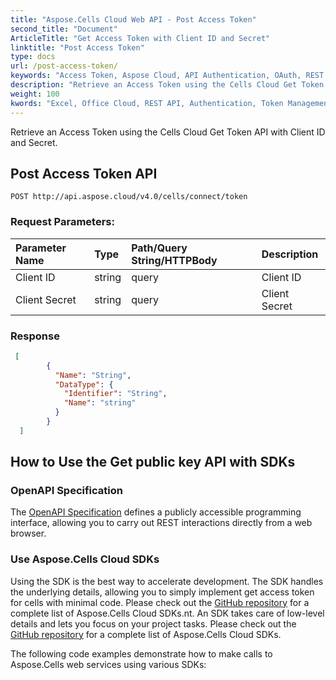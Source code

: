```yaml
---
title: "Aspose.Cells Cloud Web API - Post Access Token"
second_title: "Document"
ArticleTitle: "Get Access Token with Client ID and Secret"
linktitle: "Post Access Token"
type: docs
url: /post-access-token/
keywords: "Access Token, Aspose Cloud, API Authentication, OAuth, REST API, Excel, Office Cloud, Token Management"
description: "Retrieve an Access Token using the Cells Cloud Get Token API, which acts as a proxy service forwarding user requests to the Aspose Cloud authentication server, and returns the resulting access token to the client securely."
weight: 100
kwords: "Excel, Office Cloud, REST API, Authentication, Token Management, Middleware Integration, Secure API, Aspose Cloud"
---
```


Retrieve an Access Token using the Cells Cloud Get Token API with Client ID and Secret.

## **Post Access Token API**

```
POST http://api.aspose.cloud/v4.0/cells/connect/token
```

### **Request Parameters:**

| Parameter Name | Type | Path/Query String/HTTPBody | Description |
| :- | :- | :- |:- |
| Client ID | string | query | Client ID |
| Client Secret | string | query | Client Secret |

### **Response**

```json
 [
        {
          "Name": "String",
          "DataType": {
            "Identifier": "String",
            "Name": "string"
          }
        }
  ]
```

## How to Use the Get public key API with SDKs

### OpenAPI Specification

The [OpenAPI Specification](https://reference.aspose.cloud/cells/#/CellsAuthorityController/PostAccessToken) defines a publicly accessible programming interface, allowing you to carry out REST interactions directly from a web browser.

### Use Aspose.Cells Cloud SDKs

Using the SDK is the best way to accelerate development. The SDK handles the underlying details, allowing you to simply implement get access token for cells with minimal code.
Please check out the [GitHub repository](https://github.com/aspose-cells-cloud) for a complete list of Aspose.Cells Cloud SDKs.nt. An SDK takes care of low-level details and lets you focus on your project tasks. Please check out the [GitHub repository](https://github.com/aspose-cells-cloud) for a complete list of Aspose.Cells Cloud SDKs.

The following code examples demonstrate how to make calls to Aspose.Cells web services using various SDKs:

